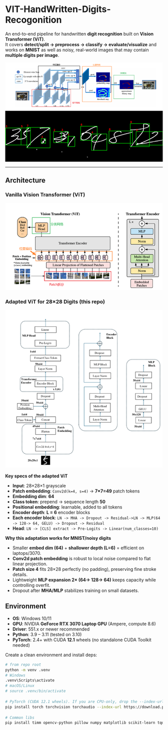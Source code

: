 # VIT-HandWritten-Digits-Recogonition

An end-to-end pipeline for handwritten **digit recognition** built on **Vision Transformer (ViT)**.  
It covers **detect/split -> preprocess -> classify -> evaluate/visualize** and works on **MNIST** as well as noisy, real-world images that may contain **multiple digits per image**.

![DBNet idea](./DBNet.png) ![Prediction](./prediction.png)

---
## Architecture

###  Vanilla Vision Transformer (ViT)
![ViT Overview](./ViT_Net.png)

###  Adapted ViT for 28×28 Digits (this repo)
![Adapted ViT](./Tiny_ViT.png)

**Key specs of the adapted ViT**
- **Input**: 28×28×1 grayscale
- **Patch embedding**: `Conv2d(k=4, s=4)` -> **7×7=49** patch tokens
- **Embedding dim**: **64**
- **Class token**: prepend -> sequence length **50**
- **Positional embedding**: learnable, added to all tokens
- **Encoder depth**: **L = 6** encoder blocks
- **Each encoder block**: `LN -> MHA -> Dropout -> Residual->LN -> MLP(64 -> 128-> 64, GELU) -> Dropout -> Residual`
- **Head**: `LN -> [CLS] extract -> Pre-Logits -> Linear(num_classes=10)`

**Why this adaptation works for MNIST/noisy digits**
- Smaller **embed dim (64)** + **shallower depth (L=6)** = efficient on laptops/3070.
- **Conv2d patch embedding** is robust to local noise compared to flat linear projection.
- **Patch size 4** fits 28×28 perfectly (no padding), preserving fine stroke details.
- Lightweight **MLP expansion 2× (64-> 128-> 64)** keeps capacity while controlling overfit.
- Dropout after **MHA/MLP** stabilizes training on small datasets.


##  Environment

- **OS**: Windows 10/11
- **GPU**: NVIDIA **GeForce RTX 3070 Laptop GPU** (Ampere, compute 8.6)  
- **Driver**: 551.x or newer recommended
- **Python**: 3.9 – 3.11 (tested on 3.10)
- **PyTorch**: 2.4+ with CUDA **12.1** wheels (no standalone CUDA Toolkit needed)

Create a clean environment and install deps:

```bash
# from repo root
python -m venv .venv
# Windows
.venv\Scripts\activate
# macOS/Linux
# source .venv/bin/activate

# PyTorch (CUDA 12.1 wheels). If you are CPU-only, drop the --index-url line.
pip install torch torchvision torchaudio --index-url https://download.pytorch.org/whl/cu121

# Common libs
pip install timm opencv-python pillow numpy matplotlib scikit-learn tqdm einops
